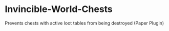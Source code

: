 # Invincible-World-Chests
Prevents chests with active loot tables from being destroyed (Paper Plugin)
